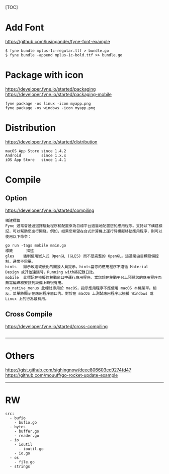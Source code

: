 [TOC]

# Add Font
https://github.com/lusingander/fyne-font-example
```
$ fyne bundle mplus-1c-regular.ttf > bundle.go
$ fyne bundle -append mplus-1c-bold.ttf >> bundle.go
```

# Package with icon
https://developer.fyne.io/started/packaging
https://developer.fyne.io/started/packaging-mobile
```
fyne package -os linux -icon myapp.png
fyne package -os windows -icon myapp.png
```

# Distribution
https://developer.fyne.io/started/distribution
```
macOS App Store since 1.4.2
Android         since 1.x.x
iOS App Store   since 1.4.1
```

# Compile
## Option
https://developer.fyne.io/started/compiling
```
構建標籤
Fyne 通常會通過選擇驅動程序和配置來為目標平台適當地配置您的應用程序。支持以下構建標記，可以幫助您進行開發。例如，如果您希望在台式計算機上運行時模擬移動應用程序，則可以使用以下命令：

go run -tags mobile main.go
標籤	    描述
gles	強制使用嵌入式 OpenGL (GLES) 而不是完整的 OpenGL。這通常由目標設備控制，通常不需要。
hints	顯示改進或優化的開發人員提示。hints當您的應用程序不遵循 Material Design 或其他建議時，Running with將記錄日誌。
mobile	此標記在模擬的移動窗口中運行應用程序。當您想在移動平台上預覽您的應用程序而無需編譯和安裝到設備上時很有用。
no_native_menus	此標誌專用於 macOS，指示應用程序不應使用 macOS 本機菜單。相反，菜單將顯示在應用程序窗口內。對於在 macOS 上測試應用程序以模擬 Windows 或 Linux 上的行為最有用。
```
## Cross Compile
https://developer.fyne.io/started/cross-compiling
```

```

---

# Others

https://gist.github.com/sighingnow/deee806603ec9274fd47
https://github.com/mouuff/go-rocket-update-example

---
# RW
```
src:
  - bufio
    - bufio.go
  - bytes
    - buffer.go
    - reader.go
  - io
    - ioutil
      - ioutil.go
    - io.go
  - os
    - file.go
  - strings  
```